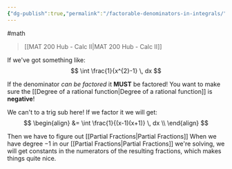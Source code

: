 ```yaml
---
{"dg-publish":true,"permalink":"/factorable-denominators-in-integrals/","dgHomeLink":true,"dgPassFrontmatter":false,"dgShowLocalGraph":true}
---
```


#math 
> [[MAT 200 Hub - Calc II|MAT 200 Hub - Calc II]]

If we've got something like:
$$
\int \frac{1}{x^{2}-1} \, dx 
$$

If the denominator *can be factored* it **MUST** be factored!
You want to make sure the [[Degree of a rational function|Degree of a rational function]] is **negative**!

We can't to a trig sub here!
If we factor it we will get:
$$
\begin{align}
&= \int \frac{1}{(x-1)(x+1)} \, dx \\
\end{align}
$$

Then we have to figure out [[Partial Fractions|Partial Fractions]]
When we have degree $-1$ in our [[Partial Fractions|Partial Fractions]] we're solving, we will get constants in the numerators of the resulting fractions, which makes things quite nice.